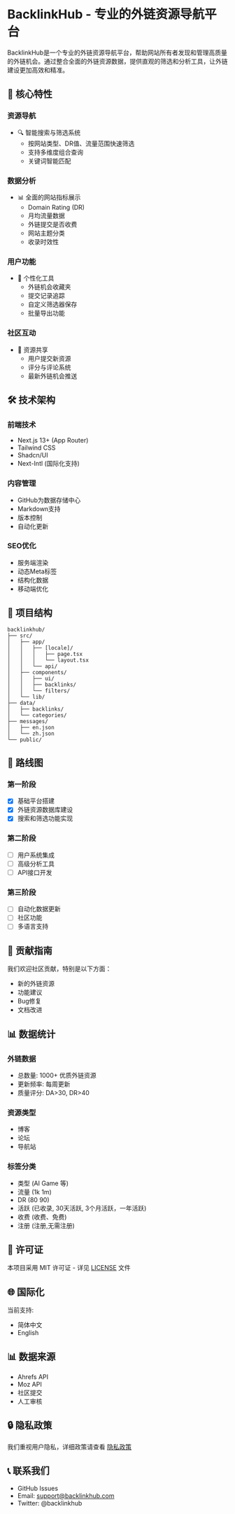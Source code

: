 # BacklinkHub - 专业的外链资源导航平台

BacklinkHub是一个专业的外链资源导航平台，帮助网站所有者发现和管理高质量的外链机会。通过整合全面的外链资源数据，提供直观的筛选和分析工具，让外链建设更加高效和精准。

## 🌟 核心特性

### 资源导航
- 🔍 智能搜索与筛选系统
  - 按网站类型、DR值、流量范围快速筛选
  - 支持多维度组合查询
  - 关键词智能匹配

### 数据分析
- 📊 全面的网站指标展示
  - Domain Rating (DR)
  - 月均流量数据
  - 外链提交是否收费
  - 网站主题分类
  - 收录时效性

### 用户功能
- 👤 个性化工具
  - 外链机会收藏夹
  - 提交记录追踪
  - 自定义筛选器保存
  - 批量导出功能

### 社区互动
- 🤝 资源共享
  - 用户提交新资源
  - 评分与评论系统
  - 最新外链机会推送

## 🛠 技术架构

### 前端技术
- Next.js 13+ (App Router)
- Tailwind CSS
- Shadcn/UI
- Next-Intl (国际化支持)

### 内容管理
- GitHub为数据存储中心
- Markdown支持
- 版本控制
- 自动化更新

### SEO优化
- 服务端渲染
- 动态Meta标签
- 结构化数据
- 移动端优化

## 📂 项目结构

```text
backlinkhub/
├── src/
│   ├── app/
│   │   ├── [locale]/
│   │   │   ├── page.tsx
│   │   │   └── layout.tsx
│   │   └── api/
│   ├── components/
│   │   ├── ui/
│   │   ├── backlinks/
│   │   └── filters/
│   └── lib/
├── data/
│   ├── backlinks/
│   └── categories/
├── messages/
│   ├── en.json
│   └── zh.json
└── public/
```

## 🚀 路线图

### 第一阶段
- [x] 基础平台搭建
- [x] 外链资源数据库建设
- [x] 搜索和筛选功能实现

### 第二阶段
- [ ] 用户系统集成
- [ ] 高级分析工具
- [ ] API接口开发

### 第三阶段
- [ ] 自动化数据更新
- [ ] 社区功能
- [ ] 多语言支持

## 🤝 贡献指南

我们欢迎社区贡献，特别是以下方面：
- 新的外链资源
- 功能建议
- Bug修复
- 文档改进

## 📊 数据统计

### 外链数据
- 总数量: 1000+ 优质外链资源
- 更新频率: 每周更新
- 质量评分: DA>30, DR>40

### 资源类型
- 博客
- 论坛
- 导航站

### 标签分类
- 类型 (AI Game 等)
- 流量 (1k 1m)
- DR (80 90)
- 活跃 (已收录, 30天活跃, 3个月活跃，一年活跃)
- 收费 (收费、免费)
- 注册 (注册,无需注册)


## 📜 许可证

本项目采用 MIT 许可证 - 详见 [LICENSE](LICENSE) 文件

## 🌐 国际化

当前支持:
- 简体中文
- English

## 📊 数据来源

- Ahrefs API
- Moz API
- 社区提交
- 人工审核

## 🔒 隐私政策

我们重视用户隐私，详细政策请查看 [隐私政策](PRIVACY.md)

## 📞 联系我们

- GitHub Issues
- Email: support@backlinkhub.com
- Twitter: @backlinkhub